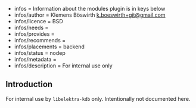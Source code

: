 - infos = Information about the modules plugin is in keys below
- infos/author = Klemens Böswirth <k.boeswirth+git@gmail.com>
- infos/licence = BSD
- infos/needs =
- infos/provides =
- infos/recommends =
- infos/placements = backend
- infos/status = nodep
- infos/metadata =
- infos/description = For internal use only

## Introduction

For internal use by `libelektra-kdb` only.
Intentionally not documented here.
